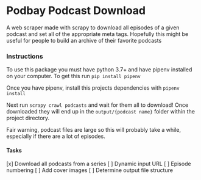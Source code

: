 # Podbay Podcast Download

A web scraper made with scrapy to download all episodes of a given podcast and set all of the appropriate meta tags. Hopefully this might be useful for people to build an archive of their favorite podcasts

### Instructions

To use this package you must have python 3.7+ and have pipenv installed on your computer. To get this run `pip install pipenv`

Once you have pipenv, install this projects dependencies with `pipenv install`

Next run `scrapy crawl podcasts` and wait for them all to download! Once downloaded they will end up in the `output/{podcast name}` folder within the project directory.

Fair warning, podcast files are large so this will probably take a while, especially if there are a lot of episodes.

#### Tasks

[x] Download all podcasts from a series
[ ] Dynamic input URL
[ ] Episode numbering
[ ] Add cover images
[ ] Determine output file structure
